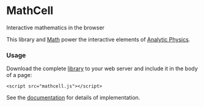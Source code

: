 # MathCell

Interactive mathematics in the browser

This library and [Math](https://github.com/paulmasson/math) power the interactive elements of [Analytic Physics](http://analyticphysics.com).

### Usage ###

Download the complete [library](https://raw.githubusercontent.com/paulmasson/mathcell/master/build/mathcell.js) to your web server and include it in the body of a page:

```
<script src="mathcell.js"></script>
```

See the [documentation](https://paulmasson.github.io/mathcell/docs/) for details of implementation.
